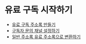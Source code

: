 # 유료 구독 시작하기

* [유료 구독 주소록 만들기](https://help.stibee.com/hc/ko/articles/4756469156623-%EC%9C%A0%EB%A3%8C-%EA%B5%AC%EB%8F%85-%EC%A3%BC%EC%86%8C%EB%A1%9D-%EB%A7%8C%EB%93%A4%EA%B8%B0)
* [구독자 문의 채널 설정하기](https://help.stibee.com/hc/ko/articles/4928830743055-%EA%B5%AC%EB%8F%85%EC%9E%90-%EB%AC%B8%EC%9D%98-%EC%B1%84%EB%84%90-%EC%84%A4%EC%A0%95%ED%95%98%EA%B8%B0)
* [일반 주소록 유료 주소록으로 변환하기](https://help.stibee.com/hc/ko/articles/4756456552079-%EC%9D%BC%EB%B0%98-%EC%A3%BC%EC%86%8C%EB%A1%9D%EC%9D%84-%EC%9C%A0%EB%A3%8C-%EC%A3%BC%EC%86%8C%EB%A1%9D%EC%9C%BC%EB%A1%9C-%EB%B3%80%ED%99%98%ED%95%98%EA%B8%B0)
